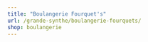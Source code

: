 ```yaml
---
title: "Boulangerie Fourquet's"
url: /grande-synthe/boulangerie-fourquets/
shop: boulangerie
---
```

